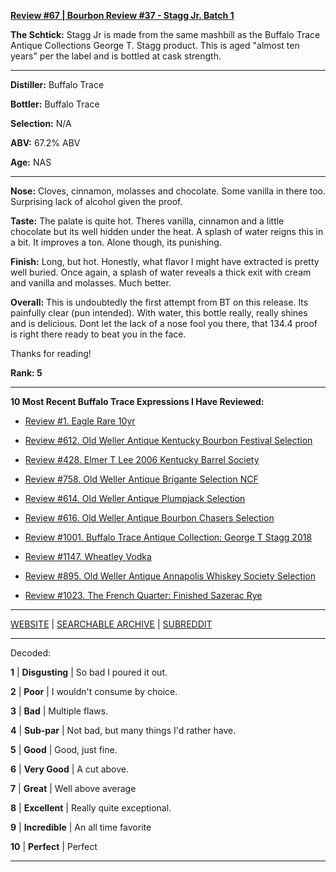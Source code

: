 
[**Review #67 | Bourbon Review #37 - Stagg Jr. Batch 1**]( https://t8ke.review/review-67-stagg-jr-batch-1/)

**The Schtick:** Stagg Jr is made from the same mashbill as the Buffalo Trace Antique Collections George T. Stagg product. This is aged "almost ten years" per the label and is bottled at cask strength. 

-----

**Distiller:** Buffalo Trace

**Bottler:** Buffalo Trace

**Selection:** N/A

**ABV:** 67.2% ABV

**Age:** NAS 

-----

**Nose:**  Cloves, cinnamon, molasses and chocolate. Some vanilla in there too. Surprising lack of alcohol given the proof. 

**Taste:** The palate is quite hot. Theres vanilla, cinnamon and a little chocolate but its well hidden under the heat. A splash of water reigns this in a bit. It improves a ton. Alone though, its punishing. 

**Finish:** Long, but hot. Honestly, what flavor I might have extracted is pretty well buried. Once again, a splash of water reveals a thick exit with cream and vanilla and molasses. Much better. 

**Overall:** This is undoubtedly the first attempt from BT on this release. Its painfully clear (pun intended). With water, this bottle really, really shines and is delicious. Dont let the lack of a nose fool you there, that 134.4 proof is right there ready to beat you in the face. 

Thanks for reading!

**Rank: 5**

----- 

**10 Most Recent Buffalo Trace Expressions I Have Reviewed:** 

- [Review #1. Eagle Rare 10yr]( https://t8ke.review) 

- [Review #612. Old Weller Antique Kentucky Bourbon Festival Selection]( https://t8ke.review/review-612-old-weller-antique-kentucky-bourbon-festival/) 

- [Review #428. Elmer T Lee 2006 Kentucky Barrel Society]( https://t8ke.review/review-428-elmer-t-lee-2006/) 

- [Review #758. Old Weller Antique Brigante Selection NCF]( https://t8ke.review/review-758-old-weller-antique-ncf-brigante-selection/) 

- [Review #614. Old Weller Antique Plumpjack Selection]( https://t8ke.review/review-614-old-weller-antique-plumpjack-ncf/) 

- [Review #616. Old Weller Antique Bourbon Chasers Selection]( https://t8ke.review/review-616-old-weller-antique-bourbon-chasers/) 

- [Review #1001. Buffalo Trace Antique Collection: George T Stagg 2018]( https://t8ke.review/review-1001-buffalo-trace-antique-collection-2018-george-t-stagg-2018/) 

- [Review #1147. Wheatley Vodka]( https://t8ke.review/review-1147-wheatley-vodka/) 

- [Review #895. Old Weller Antique Annapolis Whiskey Society Selection]( https://t8ke.review/review-895-old-weller-antique-ncf-annapolis-whisky-society-selection/) 

- [Review #1023. The French Quarter: Finished Sazerac Rye]( https://t8ke.review/review-1023-the-french-quarter-finished-sazerac-rye/) 

-----

[WEBSITE](https://t8ke.review) | [SEARCHABLE ARCHIVE](https://t8ke.review/review-archive/) | [SUBREDDIT](https://reddit.com/r/t8kereviews)

-----

Decoded:

**1** | **Disgusting** | So bad I poured it out.

**2** | **Poor** | I wouldn't consume by choice.

**3** | **Bad** | Multiple flaws.

**4** | **Sub-par** | Not bad, but many things I'd rather have.

**5** | **Good** | Good, just fine.

**6** | **Very Good** | A cut above.

**7** | **Great** | Well above average

**8** | **Excellent** | Really quite exceptional.

**9** | **Incredible** | An all time favorite

**10** | **Perfect** | Perfect

----

